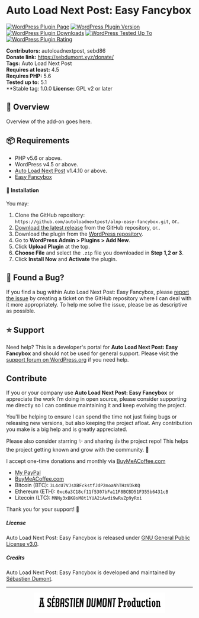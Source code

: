 # Auto Load Next Post: Easy Fancybox

[![WordPress Plugin Page](https://img.shields.io/badge/WordPress-%E2%86%92-lightgrey.svg?style=flat-square)](https://wordpress.org/plugins/alnp-easy-fancybox/)
[![WordPress Plugin Version](https://img.shields.io/wordpress/plugin/v/alnp-easy-fancybox.svg?style=flat)](https://wordpress.org/plugins/alnp-easy-fancybox/) 
[![WordPress Plugin Downloads](https://img.shields.io/wordpress/plugin/dt/alnp-easy-fancybox.svg?style=flat)](https://wordpress.org/plugins/alnp-easy-fancybox/)
[![WordPress Tested Up To](https://img.shields.io/wordpress/v/alnp-easy-fancybox.svg?style=flat)](https://wordpress.org/plugins/alnp-easy-fancybox/)
[![WordPress Plugin Rating](https://img.shields.io/wordpress/plugin/r/alnp-easy-fancybox.svg?style=flat-square)](https://wordpress.org/support/view/plugin-reviews/alnp-easy-fancybox?filter=5)

<!--<p align="center">
    <a href="https://wordpress.org/plugins/alnp-easy-fancybox/" target="_blank"><img src="https://ps.w.org/alnp-easy-fancybox/assets/banner-772x250.png" alt="alnp-easy-fancybox"></a>
</p>-->

**Contributors:** autoloadnextpost, sebd86  
**Donate link:** https://sebdumont.xyz/donate/  
**Tags:** Auto Load Next Post  
**Requires at least:** 4.5  
**Requires PHP:** 5.6  
**Tested up to:** 5.1  
**Stable tag: 1.0.0
**License:** GPL v2 or later  

## 🔔 Overview

Overview of the add-on goes here.

## 📦 Requirements

* PHP v5.6 or above.
* WordPress v4.5 or above.
* [Auto Load Next Post](https://wordpress.org/plugins/auto-load-next-post/) v1.4.10 or above.
* [Easy Fancybox](https://wordpress.org/plugins/easy-fancybox/)


#### 💽 Installation

You may:
1. Clone the GitHub repository: `https://github.com/autoloadnextpost/alnp-easy-fancybox.git`, or..
2. [Download the latest release](https://github.com/autoloadnextpost/alnp-easy-fancybox/releases) from the GitHub repository, or..
3. Download the plugin from the [WordPress repository](https://wordpress.org/plugins/alnp-easy-fancybox/).
4. Go to **WordPress Admin > Plugins > Add New**.
5. Click **Upload Plugin** at the top.
6. **Choose File** and select the `.zip` file you downloaded in **Step 1,2 or 3**.
7. Click **Install Now** and **Activate** the plugin.


## 🐛 Found a Bug?

If you find a bug within Auto Load Next Post: Easy Fancybox, please [report the issue](https://github.com/autoloadnextpost/alnp-easy-fancybox/issues?state=open) by creating a ticket on the GitHub repository where I can deal with it more appropriately. To help me solve the issue, please be as descriptive as possible.


## ⭐ Support

Need help? This is a developer's portal for **Auto Load Next Post: Easy Fancybox** and should not be used for general support. Please visit the [support forum on WordPress.org](https://wordpress.org/support/plugin/alnp-easy-fancybox/) if you need help.


## Contribute

If you or your company use **Auto Load Next Post: Easy Fancybox** or appreciate the work I’m doing in open source, please consider supporting me directly so I can continue maintaining it and keep evolving the project.

You'll be helping to ensure I can spend the time not just fixing bugs or releasing new versions, but also keeping the project afloat. Any contribution you make is a big help and is greatly appreciated.

Please also consider starring ✨ and sharing 👍 the project repo! This helps the project getting known and grow with the community. 🙏

I accept one-time donations and monthly via [BuyMeACoffee.com](https://www.buymeacoffee.com/sebastien)
- [My PayPal](https://www.paypal.me/codebreaker)
- [BuyMeACoffee.com](https://www.buymeacoffee.com/sebastien)
- Bitcoin (BTC): `3L4cU7VJsXBFckstfJdP2moaNhTHzVDkKQ`
- Ethereum (ETH): `0xc6a3C18cf11f5307bFa11F8BCBD51F355b6431cB`
- Litecoin (LTC): `MNNy3xBK8sM8t1YUA2iAwdi9wRvZp9yRoi`

Thank you for your support! 🙌


##### License

Auto Load Next Post: Easy Fancybox is released under [GNU General Public License v3.0](http://www.gnu.org/licenses/gpl-3.0.html).


##### Credits

Auto Load Next Post: Easy Fancybox is developed and maintained by [Sébastien Dumont](https://sebastiendumont.com/about/).

---

<p align="center">
	<img src="https://raw.githubusercontent.com/seb86/my-open-source-readme-template/master/a-sebastien-dumont-production.png" width="353">
</p>